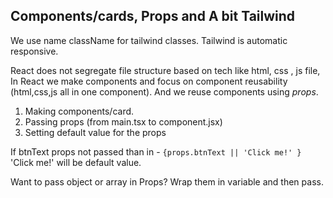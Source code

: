 ## Components/cards, Props and A bit Tailwind

We use name className for tailwind classes.
Tailwind is automatic responsive.

React does not segregate file structure based on tech like html, css , js file, In React we make components and focus on component reusability (html,css,js all in one component). And we reuse components using *props*.

1. Making components/card.
2. Passing props (from main.tsx to component.jsx)
3. Setting default value for the props

If btnText props not passed than in - `{props.btnText || 'Click me!' }` 'Click me!' will be default value.

Want to pass object or array in Props? Wrap them in variable and then pass.